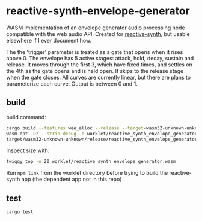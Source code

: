 # reactive-synth-envelope-generator
WASM implementation of an envelope generator audio processing node compatible with the web audio API. Created for [reactive-synth](https://github.com/PatrickStephansen/reactive-synth), but usable elsewhere if I ever document how.

The the 'trigger' parameter is treated as a gate that opens when it rises above 0. The envelope has 5 active stages: attack, hold, decay, sustain and release. It moves through the first 3, which have fixed times, and settles on the 4th as the gate opens and is held open. It skips to the release stage when the gate closes. All curves are currently linear, but there are plans to parameterize each curve. Output is between 0 and 1.

## build

build command:

```bash
cargo build --features wee_alloc --release --target=wasm32-unknown-unknown && \
wasm-opt -Oz --strip-debug -o worklet/reactive_synth_envelope_generator.wasm \
target/wasm32-unknown-unknown/release/reactive_synth_envelope_generator.wasm
```
Inspect size with:

```bash
twiggy top -n 20 worklet/reactive_synth_envelope_generator.wasm
```

Run `npm link` from the worklet directory before trying to build the reactive-synth app (the dependent app not in this repo)

## test

`cargo test`
